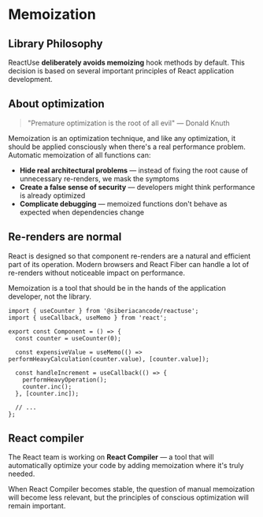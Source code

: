 # Memoization

## Library Philosophy

ReactUse **deliberately avoids memoizing** hook methods by default. This decision is based on several important principles of React application development.

## About optimization

> "Premature optimization is the root of all evil" — Donald Knuth

Memoization is an optimization technique, and like any optimization, it should be applied consciously when there's a real performance problem. Automatic memoization of all functions can:

- **Hide real architectural problems** — instead of fixing the root cause of unnecessary re-renders, we mask the symptoms
- **Create a false sense of security** — developers might think performance is already optimized
- **Complicate debugging** — memoized functions don't behave as expected when dependencies change

## Re-renders are normal

React is designed so that component re-renders are a natural and efficient part of its operation. Modern browsers and React Fiber can handle a lot of re-renders without noticeable impact on performance.

Memoization is a tool that should be in the hands of the application developer, not the library.

```tsx
import { useCounter } from '@siberiacancode/reactuse';
import { useCallback, useMemo } from 'react';

export const Component = () => {
  const counter = useCounter(0);

  const expensiveValue = useMemo(() => performHeavyCalculation(counter.value), [counter.value]);

  const handleIncrement = useCallback(() => {
    performHeavyOperation();
    counter.inc();
  }, [counter.inc]);

  // ...
};
```

## React compiler

The React team is working on **React Compiler** — a tool that will automatically optimize your code by adding memoization where it's truly needed.

When React Compiler becomes stable, the question of manual memoization will become less relevant, but the principles of conscious optimization will remain important.
